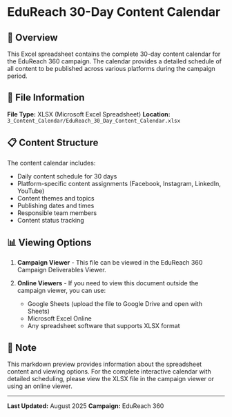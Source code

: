 # EduReach 30-Day Content Calendar

## 📅 Overview

This Excel spreadsheet contains the complete 30-day content calendar for the EduReach 360 campaign. The calendar provides a detailed schedule of all content to be published across various platforms during the campaign period.

## 📂 File Information

**File Type:** XLSX (Microsoft Excel Spreadsheet)
**Location:** `3_Content_Calendar/EduReach_30_Day_Content_Calendar.xlsx`

## 📋 Content Structure

The content calendar includes:
- Daily content schedule for 30 days
- Platform-specific content assignments (Facebook, Instagram, LinkedIn, YouTube)
- Content themes and topics
- Publishing dates and times
- Responsible team members
- Content status tracking

## 📊 Viewing Options

1. **Campaign Viewer** - This file can be viewed in the EduReach 360 Campaign Deliverables Viewer.

2. **Online Viewers** - If you need to view this document outside the campaign viewer, you can use:
   - Google Sheets (upload the file to Google Drive and open with Sheets)
   - Microsoft Excel Online
   - Any spreadsheet software that supports XLSX format

## 📝 Note

This markdown preview provides information about the spreadsheet content and viewing options. For the complete interactive calendar with detailed scheduling, please view the XLSX file in the campaign viewer or using an online viewer.

---

**Last Updated:** August 2025
**Campaign:** EduReach 360
